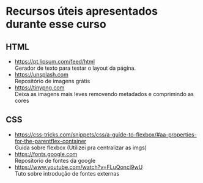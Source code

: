 # Recursos úteis apresentados durante esse curso

## HTML 

- https://pt.lipsum.com/feed/html  
Gerador de texto para testar o layout da página.
- https://unsplash.com  
Repositório de imagens grátis  
- https://tinypng.com  
 Deixa as imagens mais leves removendo metadados e comprimindo as cores     
 
## CSS

- https://css-tricks.com/snippets/css/a-guide-to-flexbox/#aa-properties-for-the-parentflex-container  
 Guida sobre flexbox (Utilizei pra centralizar as imgs)
 - https://fonts.google.com   
 Repositorio de fontes da google
 - https://www.youtube.com/watch?v=FLuQonci9wU  
 Tuto sobre introdução de fontes externas